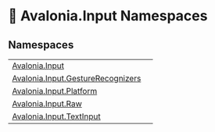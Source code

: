 # 📂 Avalonia.Input Namespaces






## Namespaces
<table>
<tr>
<td><a href="N_Avalonia_Input">Avalonia.Input</a></td>
<td></td>
</tr>
<tr>
<td><a href="N_Avalonia_Input_GestureRecognizers">Avalonia.Input.GestureRecognizers</a></td>
<td></td>
</tr>
<tr>
<td><a href="N_Avalonia_Input_Platform">Avalonia.Input.Platform</a></td>
<td></td>
</tr>
<tr>
<td><a href="N_Avalonia_Input_Raw">Avalonia.Input.Raw</a></td>
<td></td>
</tr>
<tr>
<td><a href="N_Avalonia_Input_TextInput">Avalonia.Input.TextInput</a></td>
<td></td>
</tr>
</table>